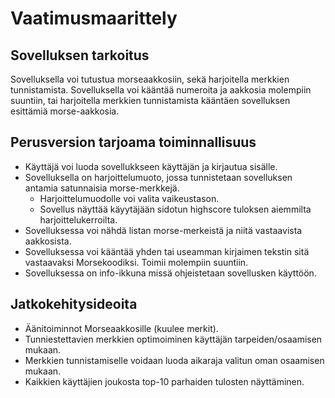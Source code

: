 # Vaatimusmaarittely
## Sovelluksen tarkoitus
Sovelluksella voi tutustua morseaakkosiin, sekä harjoitella merkkien tunnistamista. Sovelluksella voi kääntää numeroita ja aakkosia molempiin suuntiin, tai harjoitella merkkien tunnistamista kääntäen sovelluksen esittämiä morse-aakkosia.

## Perusversion tarjoama toiminnallisuus
- Käyttäjä voi luoda sovellukkseen käyttäjän ja kirjautua sisälle.
- Sovelluksella on harjoittelumuoto, jossa tunnistetaan sovelluksen antamia satunnaisia morse-merkkejä.
  - Harjoittelumuodolle voi valita vaikeustason.
  - Sovellus näyttää käyytäjään sidotun highscore tuloksen aiemmilta harjoittelukerroilta.
- Sovelluksessa voi nähdä listan morse-merkeistä ja niitä vastaavista aakkosista.
- Sovelluksessa voi kääntää yhden tai useamman kirjaimen tekstin sitä vastaavaksi Morsekoodiksi. Toimii molempiin suuntiin.
- Sovelluksessa on info-ikkuna missä ohjeistetaan sovellusken käyttöön.

## Jatkokehitysideoita
- Äänitoiminnot Morseaakkosille (kuulee merkit).
- Tunniestettavien merkkien optimoiminen käyttäjän tarpeiden/osaamisen mukaan.
- Merkkien tunnistamiselle voidaan luoda aikaraja valitun oman osaamisen mukaan.
- Kaikkien käyttäjien joukosta top-10 parhaiden tulosten näyttäminen.
